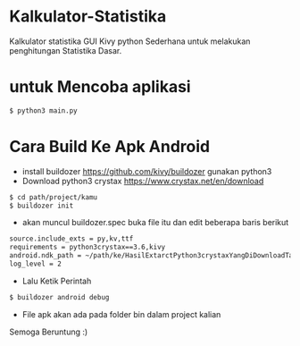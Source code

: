 # Kalkulator-Statistika
Kalkulator statistika GUI Kivy python Sederhana untuk melakukan penghitungan Statistika Dasar.

# untuk Mencoba aplikasi
```sh
$ python3 main.py
```

# Cara Build Ke Apk Android
  - install buildozer https://github.com/kivy/buildozer gunakan python3
  - Download python3 crystax https://www.crystax.net/en/download
```sh
$ cd path/project/kamu
$ buildozer init
```
  - akan muncul buildozer.spec buka file itu dan edit beberapa baris berikut
```sh
source.include_exts = py,kv,ttf
requirements = python3crystax==3.6,kivy
android.ndk_path = ~/path/ke/HasilExtarctPython3crystaxYangDiDownloadTadi
log_level = 2
```
  - Lalu Ketik Perintah
```sh
$ buildozer android debug
```
  - File apk akan ada pada folder bin dalam project kalian
  
  Semoga Beruntung :)
